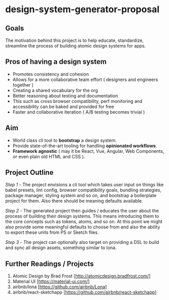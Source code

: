 # design-system-generator-proposal

## Goals 

The motivation behind this project is to help educate, standardize, streamline the process of building atomic design systems for apps. 

## Pros of having a design system

* Promotes consistency and cohesion
* Allows for a more collaborative team effort ( designers and engineers together )
* Creating a shared vocabulary for the org
* Better reasoning about testing and documentation
* This such as cross browser compatibility, perf monitoring and accessibility can be baked and provided for free
* Faster and collaborative iteration ( A/B testing becomes trivial )

## Aim 

* World class cli tool to __bootstrap__ a design system.
* Provide state-of-the-art tooling for handling __opinionated workflows__.
* __Framework agnostic__ ( may it be React, Vue, Angular, Web Components, or even plain old HTML and CSS ).

## Project Outline 

*Step 1* - The project envisions a cli tool which takes user input on things like babel presets, lint config, browser compatibility goals, bundling strategies, package manager, styling system and so on, and bootstrap a boilerplate project for them. Also there should be meaning defaults available. 

*Step 2* - The generated project then guides / educates the user about the process of building their design systems. This means introducing them to the core concepts such as tokens, atoms, and so on. At this point we might also provide some meaningful defaults to choose from and also the ability to export these units from PS or Sketch files.

*Step 3* - The project can optionally also target on providing a DSL to build and sync all design assets, something similar to lona. 


## Further Readings / Projects

1. Atomic Design by Brad Frost [http://atomicdesign.bradfrost.com/]
2. Material UI [https://material-ui.com/]
3. airbnb/lona [https://github.com/airbnb/Lona]
4. airbnb/react-sketchapp [https://github.com/airbnb/react-sketchapp]
